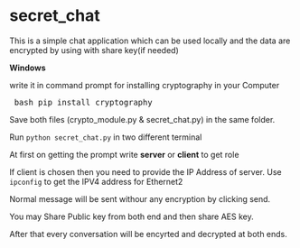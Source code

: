 # secret_chat
This is a simple chat application which can be used locally and the data are encrypted by using with share key(if needed)

**Windows**

write it in command prompt for installing cryptography in your Computer
<pre> bash pip install cryptography </pre>

Save both files (crypto_module.py & secret_chat.py) in the same folder.

Run `python secret_chat.py` in two different terminal

At first on getting the prompt write **server** or  **client** to get role

If client is chosen then you need to provide the IP Address of server. Use `ipconfig` to get the IPV4 address for Ethernet2

Normal message will be sent withour any encryption by clicking send.

You may Share Public key from both end and then share  AES key.

After that every conversation will be encyrted and decrypted at both ends.

